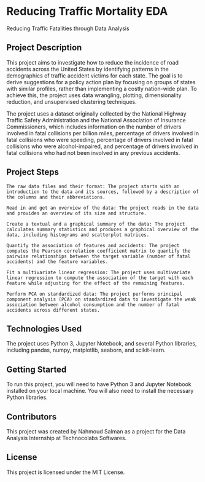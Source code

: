 # Reducing Traffic Mortality EDA

Reducing Traffic Fatalities through Data Analysis

## Project Description

This project aims to investigate how to reduce the incidence of road accidents across the United States by identifying patterns in the demographics of traffic accident victims for each state. The goal is to derive suggestions for a policy action plan by focusing on groups of states with similar profiles, rather than implementing a costly nation-wide plan. To achieve this, the project uses data wrangling, plotting, dimensionality reduction, and unsupervised clustering techniques.

The project uses a dataset originally collected by the National Highway Traffic Safety Administration and the National Association of Insurance Commissioners, which includes information on the number of drivers involved in fatal collisions per billion miles, percentage of drivers involved in fatal collisions who were speeding, percentage of drivers involved in fatal collisions who were alcohol-impaired, and percentage of drivers involved in fatal collisions who had not been involved in any previous accidents.

## Project Steps

    The raw data files and their format: The project starts with an introduction to the data and its sources, followed by a description of the columns and their abbreviations.

    Read in and get an overview of the data: The project reads in the data and provides an overview of its size and structure.

    Create a textual and a graphical summary of the data: The project calculates summary statistics and produces a graphical overview of the data, including histograms and scatterplot matrices.

    Quantify the association of features and accidents: The project computes the Pearson correlation coefficient matrix to quantify the pairwise relationships between the target variable (number of fatal accidents) and the feature variables.

    Fit a multivariate linear regression: The project uses multivariate linear regression to compute the association of the target with each feature while adjusting for the effect of the remaining features.

    Perform PCA on standardized data: The project performs principal component analysis (PCA) on standardized data to investigate the weak association between alcohol consumption and the number of fatal accidents across different states.

## Technologies Used

The project uses Python 3, Jupyter Notebook, and several Python libraries, including pandas, numpy, matplotlib, seaborn, and scikit-learn.

## Getting Started

To run this project, you will need to have Python 3 and Jupyter Notebook installed on your local machine. You will also need to install the necessary Python libraries.

## Contributors

This project was created by Nahmoud Salman as a project for the Data Analysis Internship at Technocolabs Softwares.

## License

This project is licensed under the MIT License.
